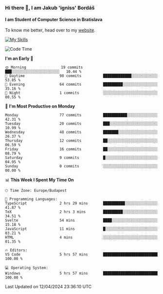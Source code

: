 ### Hi there 👋, I am Jakub 'igniss' Bordáš

#### I am Student of Computer Science in Bratislava
To know me better, head over to my [website](https://bordas.sk).

[![My Skills](https://skillicons.dev/icons?i=js,html,css,figma,svelte,java,kotlin,python,postgresql,typescript,nest,nodejs)](https://bordas.sk)


<!--START_SECTION:waka-->
![Code Time](http://img.shields.io/badge/Code%20Time-1%2C464%20hrs%2049%20mins-blue)

**I'm an Early 🐤** 

```text
🌞 Morning                19 commits          ███░░░░░░░░░░░░░░░░░░░░░░   10.44 % 
🌆 Daytime                98 commits          █████████████░░░░░░░░░░░░   53.85 % 
🌃 Evening                64 commits          █████████░░░░░░░░░░░░░░░░   35.16 % 
🌙 Night                  1 commits           ░░░░░░░░░░░░░░░░░░░░░░░░░   00.55 % 
```
📅 **I'm Most Productive on Monday** 

```text
Monday                   77 commits          ███████████░░░░░░░░░░░░░░   42.31 % 
Tuesday                  20 commits          ███░░░░░░░░░░░░░░░░░░░░░░   10.99 % 
Wednesday                48 commits          ███████░░░░░░░░░░░░░░░░░░   26.37 % 
Thursday                 12 commits          ██░░░░░░░░░░░░░░░░░░░░░░░   06.59 % 
Friday                   16 commits          ██░░░░░░░░░░░░░░░░░░░░░░░   08.79 % 
Saturday                 9 commits           █░░░░░░░░░░░░░░░░░░░░░░░░   04.95 % 
Sunday                   0 commits           ░░░░░░░░░░░░░░░░░░░░░░░░░   00.00 % 
```


📊 **This Week I Spent My Time On** 

```text
🕑︎ Time Zone: Europe/Budapest

💬 Programming Languages: 
TypeScript               2 hrs 29 mins       ██████████░░░░░░░░░░░░░░░   41.87 % 
TeX                      2 hrs 3 mins        █████████░░░░░░░░░░░░░░░░   34.51 % 
Svelte                   54 mins             ████░░░░░░░░░░░░░░░░░░░░░   15.18 % 
JavaScript               11 mins             █░░░░░░░░░░░░░░░░░░░░░░░░   03.21 % 
HTML                     4 mins              ░░░░░░░░░░░░░░░░░░░░░░░░░   01.35 % 

🔥 Editors: 
VS Code                  5 hrs 57 mins       █████████████████████████   100.00 % 

💻 Operating System: 
Windows                  5 hrs 57 mins       █████████████████████████   100.00 % 
```


 Last Updated on 12/04/2024 23:36:10 UTC
<!--END_SECTION:waka-->
